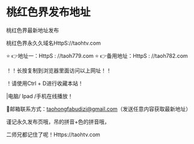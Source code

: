 # 桃红色界发布地址
桃红色界最新地址发布 

桃红色界永久久域名HttpS://taohtv.com 

⭐️ 👉地址一：HttpS : //taoh779.com
⭐️ 👉备用地址：HttpS : //taoh782.com

！️！️长按复制到浏览器里面访问以上网址！️！️ 

！️请使用Ctrl + D进行收藏本站！

|电脑/ Ipad /手机在线播放！️

📧邮箱联系方式：taohongfabudizi@gmail.com（发送任意内容获取最新地址）

谨记永久发布页哦，吊的拼音+色的拼音哦，

二师兄都记住了呢！Https://taohtv.com
